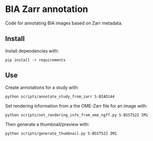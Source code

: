 BIA Zarr annotation
===================

Code for annotating BIA images based on Zarr metadata.

Install
-------

Install dependencies with:

    pip install -r requirements

Use
---

Create annotations for a study with:

    python scripts/annotate_study_from_zarr S-BIAD144

Set rendering information from a the OME-Zarr file for an image with:

    python scripts/set_rendering_info_from_ome_ngff.py S-BSST522 IM1

Then generate a thumbnail/preview with:

    python scripts/generate_thumbnail.py S-BSST522 IM1